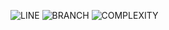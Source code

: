 ![LINE](https://img.shields.io/badge/line--coverage-97%25-brightgreen.svg)
![BRANCH](https://img.shields.io/badge/branch--coverage-96%25-brightgreen.svg)
![COMPLEXITY](https://img.shields.io/badge/complexity-1.44-brightgreen.svg)
